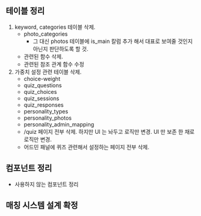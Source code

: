 ## 테이블 정리

1. keyword, categories 테이블 삭제. 
    - photo_categories
        -  그 대신 photos 테이블에 is_main 칼럼 추가 해서 대표로 보여줄 것인지 아닌지 판단하도록 할 것.   
    - 관련된 함수 삭제.
    - 관련된 참조 관계 함수 수정
2. 가중치 설정 관련 테이블 삭제. 
    - choice-weight
    - quiz_questions
    - quiz_choices
    - quiz_sessions
    - quiz_responses
    - personality_types
    - personality_photos
    - personality_admin_mapping
    - /quiz 페이지 전부 삭제. 하지만 UI 는 놔두고 로직만 변경. UI 만 보존 한 채로 로직만 변경. 
    - 어드민 패널에 퀴즈 관련해서 설정하는 페이지 전부 삭제. 



## 컴포넌트 정리
- 사용하지 않는 컴포넌트 정리

## 매칭 시스템 설계 확정
